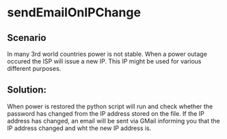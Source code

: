 # sendEmailOnIPChange

## Scenario
In many 3rd world countries power is not stable.
When a power outage occured the ISP will issue a new IP.
This IP might be used for various different purposes.

## Solution:
When power is restored the python script will run and check whether the password has changed from the IP address stored on the file.
If the IP address has changed, an email will be sent via GMail informing you that the IP address changed and wht the new IP address is.
